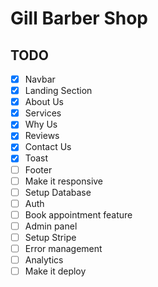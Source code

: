 # Gill Barber Shop

## TODO

- [X] Navbar
- [X] Landing Section
- [X] About Us
- [X] Services
- [X] Why Us
- [X] Reviews
- [X] Contact Us
- [X] Toast
- [ ] Footer
- [ ] Make it responsive
- [ ] Setup Database
- [ ] Auth
- [ ] Book appointment feature
- [ ] Admin panel
- [ ] Setup Stripe
- [ ] Error management
- [ ] Analytics
- [ ] Make it deploy
